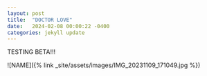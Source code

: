 ```yaml
---
layout: post
title:  "DOCTOR LOVE"
date:   2024-02-08 00:00:22 -0400
categories: jekyll update
---
```


TESTING BETA!!!


![NAME]({% link _site/assets/images/IMG_20231109_171049.jpg %})